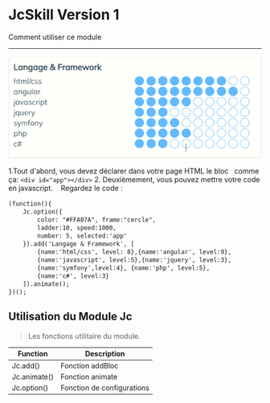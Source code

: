 
# JcSkill Version 1

Comment utiliser ce module

---
![alt text](public/jcskill.png)

1.Tout d'abord, vous devez déclarer dans votre page HTML le bloc
  comme ça:
   `<div id="app"></div>`
2. Deuxièmement, vous pouvez mettre votre code en javascript.
   Regardez le code :

``` script
(function(){
    Jc.option({
        color: "#FFA07A", frame:"cercle",
        ladder:10, speed:1000,
        number: 5, selected:'app'
    }).add('Langage & Framework', [
        {name:'html/css', level: 8},{name:'angular', level:9},
        {name:'javascript', level:5},{name:'jquery', level:3},
        {name:'symfony',level:4}, {name:'php', level:5},
        {name:'c#', level:3}
    ]).animate();
})();
```

Utilisation du Module Jc
-----------------------

>Les fonctions utilitaire du module.

| Function                    | Description                |
| --------------------------- | -------------------------- |
| Jc.add()                    | Fonction addBloc           |
| Jc.animate()                | Fonction animate           |
| Jc.option(<Element option>) | Fonction de configurations |
